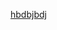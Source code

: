[hbdbjbdj](https://www.google.com/search?q=local+repository+and+git+controlling&oq=local+repository+and+git+controlling&gs_lcrp=EgZjaHJvbWUyBggAEEUYOTIHCAEQIRigAdIBCTc3NzUwajBqN6gCALACAA&sourceid=chrome&ie=UTF-8#vhid=jVdruUFagmUk0M&vssid=l)
